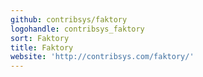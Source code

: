 ```yaml
---
github: contribsys/faktory
logohandle: contribsys_faktory
sort: Faktory
title: Faktory
website: 'http://contribsys.com/faktory/'
---
```

